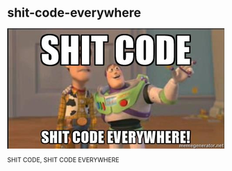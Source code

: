 # shit-code-everywhere
![SHIT CODE, SHIT CODE EVERYWHERE](shit-code-everywhere.jpg)

SHIT CODE, SHIT CODE EVERYWHERE
